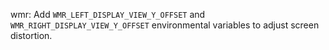 wmr: Add `WMR_LEFT_DISPLAY_VIEW_Y_OFFSET` and `WMR_RIGHT_DISPLAY_VIEW_Y_OFFSET`
environmental variables to adjust screen distortion.
